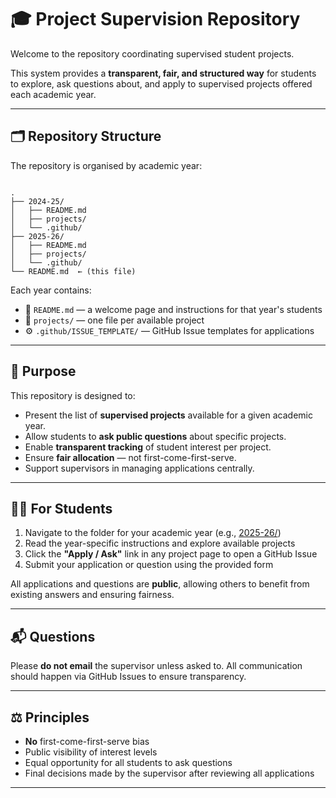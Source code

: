 # 🎓 Project Supervision Repository

Welcome to the repository coordinating supervised student projects.

This system provides a **transparent, fair, and structured way** for students to explore, ask questions about, and apply to supervised projects offered each academic year.

---

## 🗂️ Repository Structure

The repository is organised by academic year:

```

.
├── 2024-25/
│   ├── README.md
│   ├── projects/
│   └── .github/
├── 2025-26/
│   ├── README.md
│   ├── projects/
│   └── .github/
└── README.md  ← (this file)

```

Each year contains:
- 📄 `README.md` — a welcome page and instructions for that year's students
- 📁 `projects/` — one file per available project
- ⚙️ `.github/ISSUE_TEMPLATE/` — GitHub Issue templates for applications

---

## 🎯 Purpose

This repository is designed to:

- Present the list of **supervised projects** available for a given academic year.
- Allow students to **ask public questions** about specific projects.
- Enable **transparent tracking** of student interest per project.
- Ensure **fair allocation** — not first-come-first-serve.
- Support supervisors in managing applications centrally.

---

## 🧑‍🎓 For Students

1. Navigate to the folder for your academic year (e.g., [2025-26/](./2025-26/))
2. Read the year-specific instructions and explore available projects
3. Click the **"Apply / Ask"** link in any project page to open a GitHub Issue
4. Submit your application or question using the provided form

All applications and questions are **public**, allowing others to benefit from existing answers and ensuring fairness.

---


## 📬 Questions

Please **do not email** the supervisor unless asked to. All communication should happen via GitHub Issues to ensure transparency.

---

## ⚖️ Principles

- **No** first-come-first-serve bias
- Public visibility of interest levels
- Equal opportunity for all students to ask questions
- Final decisions made by the supervisor after reviewing all applications

---
